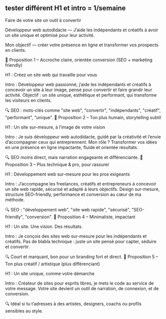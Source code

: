 ## tester différent H1 et intro = 1/semaine


Faire de votre site un outil à convertir

Développeur web autodidacte — J’aide les indépendants et créatifs à avoir un site unique et optimisé pour leur activité.

Mon objectif — créer votre présence en ligne et transformer vos prospects en clients.


🔹 Proposition 1 – Accroche claire, orientée conversion (SEO + marketing friendly)

H1 :
Créez un site web qui travaille pour vous

Intro :
Développeur web passionné, j’aide les indépendants et créatifs à concevoir un site à leur image, pensé pour convertir et faire grandir leur activité.
Objectif : un site unique, esthétique et performant, qui transforme les visiteurs en clients.

🔍 SEO : mots-clés comme "site web", "convertir", "indépendants", "créatif", "performant", "unique".
🔹 Proposition 2 – Ton plus humain, storytelling subtil

H1 :
Un site sur-mesure, à l’image de votre vision

Intro :
Je suis développeur web autodidacte, guidé par la créativité et l’envie d’accompagner ceux qui entreprennent.
Mon rôle ? Transformer vos idées en une présence en ligne impactante, fluide et orientée résultats.

🔍 SEO moins direct, mais narration engageante et différenciante.
🔹 Proposition 3 – Plus technique & pro, pour rassurer

H1 :
Développement web sur-mesure pour les pros exigeants

Intro :
J’accompagne les freelances, créatifs et entrepreneurs à concevoir un site web rapide, sécurisé et adapté à leurs objectifs.
Design sur-mesure, structure SEO-friendly, performance et conversion au cœur de ma méthode.

🔍 SEO : "développement web", "site web rapide", "sécurisé", "SEO-friendly", "conversion".
🔹 Proposition 4 – Minimaliste, impactant

H1 :
Un site. Une vision. Des résultats.

Intro :
Je conçois des sites web sur-mesure pour les indépendants et créatifs.
Pas de blabla technique : juste un site pensé pour capter, séduire et convertir.

🔍 Court et marquant, bon pour un branding fort et direct.
🔹 Proposition 5 – Ton plus créatif / artistique (plus différenciant)

H1 :
Un site unique, comme votre démarche

Intro :
Créateur de sites pour esprits libres, je mets le code au service de votre message.
Votre site devient un outil de narration, de connexion, et de conversion.

🔍 Idéal si tu t’adresses à des artistes, designers, coachs ou profils sensibles au style.